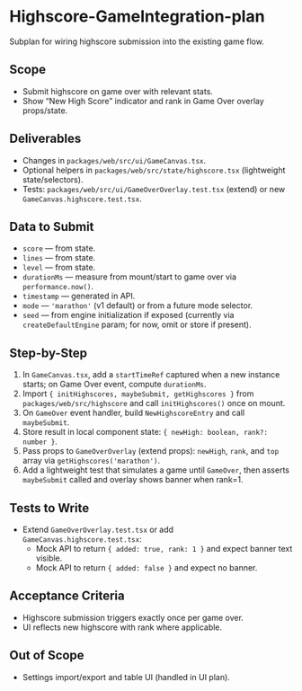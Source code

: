 # Highscore-GameIntegration-plan

Subplan for wiring highscore submission into the existing game flow.

## Scope

- Submit highscore on game over with relevant stats.
- Show “New High Score” indicator and rank in Game Over overlay props/state.

## Deliverables

- Changes in `packages/web/src/ui/GameCanvas.tsx`.
- Optional helpers in `packages/web/src/state/highscore.tsx` (lightweight state/selectors).
- Tests: `packages/web/src/ui/GameOverOverlay.test.tsx` (extend) or new `GameCanvas.highscore.test.tsx`.

## Data to Submit

- `score` — from state.
- `lines` — from state.
- `level` — from state.
- `durationMs` — measure from mount/start to game over via `performance.now()`.
- `timestamp` — generated in API.
- `mode` — `'marathon'` (v1 default) or from a future mode selector.
- `seed` — from engine initialization if exposed (currently via `createDefaultEngine` param; for now, omit or store if present).

## Step-by-Step

1. In `GameCanvas.tsx`, add a `startTimeRef` captured when a new instance starts; on Game Over event, compute `durationMs`.
2. Import `{ initHighscores, maybeSubmit, getHighscores }` from `packages/web/src/highscore` and call `initHighscores()` once on mount.
3. On `GameOver` event handler, build `NewHighscoreEntry` and call `maybeSubmit`.
4. Store result in local component state: `{ newHigh: boolean, rank?: number }`.
5. Pass props to `GameOverOverlay` (extend props): `newHigh`, `rank`, and `top` array via `getHighscores('marathon')`.
6. Add a lightweight test that simulates a game until `GameOver`, then asserts `maybeSubmit` called and overlay shows banner when rank=1.

## Tests to Write

- Extend `GameOverOverlay.test.tsx` or add `GameCanvas.highscore.test.tsx`:
  - Mock API to return `{ added: true, rank: 1 }` and expect banner text visible.
  - Mock API to return `{ added: false }` and expect no banner.

## Acceptance Criteria

- Highscore submission triggers exactly once per game over.
- UI reflects new highscore with rank where applicable.

## Out of Scope

- Settings import/export and table UI (handled in UI plan).

